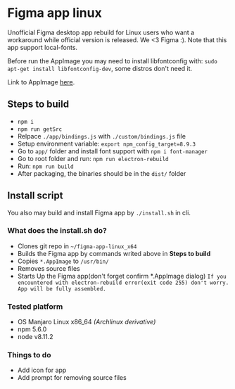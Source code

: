# Figma app linux

Unofficial Figma desktop app rebuild for Linux users who want a workaround while official version is released. We <3 Figma :). Note that this app support local-fonts.

Before run the AppImage you may need to install libfontconfig with: `sudo apt-get install libfontconfig-dev`, some distros don't need it.

Link to AppImage [here](https://github.com/carloslfu/figma-app-linux/releases/download/v2/Figma-63.3.0-x86_64.AppImage).

## Steps to build

- `npm i`
- `npm run getSrc`
- Relpace `./app/bindings.js` with `./custom/bindings.js` file
- Setup environment variable: `export npm_config_target=8.9.3`
- Go to `app/` folder and install font support with `npm i font-manager`
- Go to root folder and run: `npm run electron-rebuild`
- Run: `npm run build`
- After packaging, the binaries should be in the `dist/` folder

## Install script

You also may build and install Figma app by `./install.sh` in cli.

### What does the install.sh do?
- Clones git repo in `~/figma-app-linux_x64`
- Builds the Figma app by commands writed above in **Steps to build**
- Copies `*.AppImage` to `/usr/bin/`
- Removes source files
- Starts Up the Figma app(don't forget confirm *.AppImage dialog)
``
If you encountered with electron-rebuild error(exit code 255) don't worry. App will be fully assembled.
``
### Tested platform
- OS Manjaro Linux x86_64 *(Archlinux derivative)*
- npm 5.6.0
- node v8.11.2

### Things to do
- Add icon for app
- Add prompt for removing source files
